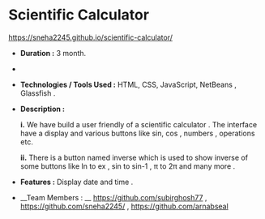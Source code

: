 # Scientific Calculator

https://sneha2245.github.io/scientific-calculator/

- __Duration :__ 3 month.
- 
- __Technologies / Tools Used :__ HTML, CSS, JavaScript, NetBeans , Glassfish .

- __Description :__ 

    __i.__	We have build a user friendly of a scientific calculator . The interface have a display and various buttons like sin, cos , numbers , operations etc.
  
    __ii.__	There is a button named inverse which is used to show inverse of some buttons like ln to ex , sin to sin-1 , π to 2π and many more .

- __Features :__ Display date and time . 

- __Team Members : __ https://github.com/subirghosh77 , https://github.com/sneha2245/ , https://github.com/arnabseal
